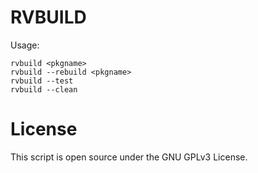 # RVBUILD

Usage:

```console
rvbuild <pkgname>
rvbuild --rebuild <pkgname>
rvbuild --test
rvbuild --clean
```

# License

This script is open source under the GNU GPLv3 License.
